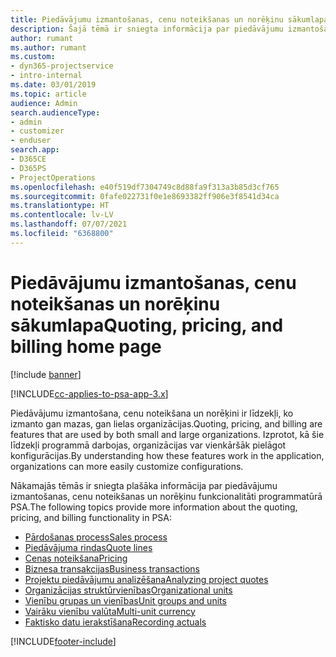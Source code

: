 ```yaml
---
title: Piedāvājumu izmantošanas, cenu noteikšanas un norēķinu sākumlapa
description: Šajā tēmā ir sniegta informācija par piedāvājumu izmantošanu, cenu noteikšanu un norēķiniem.
author: rumant
ms.author: rumant
ms.custom:
- dyn365-projectservice
- intro-internal
ms.date: 03/01/2019
ms.topic: article
audience: Admin
search.audienceType:
- admin
- customizer
- enduser
search.app:
- D365CE
- D365PS
- ProjectOperations
ms.openlocfilehash: e40f519df7304749c8d88fa9f313a3b85d3cf765
ms.sourcegitcommit: 0fafe022731f0e1e8693382ff906e3f8541d34ca
ms.translationtype: HT
ms.contentlocale: lv-LV
ms.lasthandoff: 07/07/2021
ms.locfileid: "6368800"
---
```

# <a name="quoting-pricing-and-billing-home-page"></a><span data-ttu-id="b32ee-103">Piedāvājumu izmantošanas, cenu noteikšanas un norēķinu sākumlapa</span><span class="sxs-lookup"><span data-stu-id="b32ee-103">Quoting, pricing, and billing home page</span></span>

[!include [banner](../includes/psa-now-project-operations.md)]

[!INCLUDE[cc-applies-to-psa-app-3.x](../includes/cc-applies-to-psa-app-3x.md)]

<span data-ttu-id="b32ee-104">Piedāvājumu izmantošana, cenu noteikšana un norēķini ir līdzekļi, ko izmanto gan mazas, gan lielas organizācijas.</span><span class="sxs-lookup"><span data-stu-id="b32ee-104">Quoting, pricing, and billing are features that are used by both small and large organizations.</span></span> <span data-ttu-id="b32ee-105">Izprotot, kā šie līdzekļi programmā darbojas, organizācijas var vienkāršāk pielāgot konfigurācijas.</span><span class="sxs-lookup"><span data-stu-id="b32ee-105">By understanding how these features work in the application, organizations can more easily customize configurations.</span></span>

<span data-ttu-id="b32ee-106">Nākamajās tēmās ir sniegta plašāka informācija par piedāvājumu izmantošanas, cenu noteikšanas un norēķinu funkcionalitāti programmatūrā PSA.</span><span class="sxs-lookup"><span data-stu-id="b32ee-106">The following topics provide more information about the quoting, pricing, and billing functionality in PSA:</span></span>

- [<span data-ttu-id="b32ee-107">Pārdošanas process</span><span class="sxs-lookup"><span data-stu-id="b32ee-107">Sales process</span></span>](basic-sales-process.md)
- [<span data-ttu-id="b32ee-108">Piedāvājuma rindas</span><span class="sxs-lookup"><span data-stu-id="b32ee-108">Quote lines</span></span>](basic-quote-lines.md)
- [<span data-ttu-id="b32ee-109">Cenas noteikšana</span><span class="sxs-lookup"><span data-stu-id="b32ee-109">Pricing</span></span>](basic-pricing.md)
- [<span data-ttu-id="b32ee-110">Biznesa transakcijas</span><span class="sxs-lookup"><span data-stu-id="b32ee-110">Business transactions</span></span>](basic-business-transactions.md)
- [<span data-ttu-id="b32ee-111">Projektu piedāvājumu analizēšana</span><span class="sxs-lookup"><span data-stu-id="b32ee-111">Analyzing project quotes</span></span>](basic-analyzing-quotes.md)
- [<span data-ttu-id="b32ee-112">Organizācijas struktūrvienības</span><span class="sxs-lookup"><span data-stu-id="b32ee-112">Organizational units</span></span>](advanced-organizational.md)
- [<span data-ttu-id="b32ee-113">Vienību grupas un vienības</span><span class="sxs-lookup"><span data-stu-id="b32ee-113">Unit groups and units</span></span>](advanced-units.md)
- [<span data-ttu-id="b32ee-114">Vairāku vienību valūta</span><span class="sxs-lookup"><span data-stu-id="b32ee-114">Multi-unit currency</span></span>](advanced-currency.md)
- [<span data-ttu-id="b32ee-115">Faktisko datu ierakstīšana</span><span class="sxs-lookup"><span data-stu-id="b32ee-115">Recording actuals</span></span>](advanced-actuals.md)


[!INCLUDE[footer-include](../includes/footer-banner.md)]